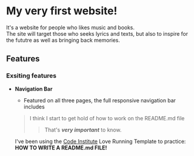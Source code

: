 # My very first website!

It's a website for people who likes music and books.  
The site will target those who seeks lyrics and texts, but also to inspire for the fututre as well as bringing back memories.

## Features

### Exsiting features

- **Navigation Bar**
    - Featured on all three pages, the full responsive navigation bar includes

    > I think I start to get hold of how to work on the README.md file
    >> That's ***very important*** to know.
  

    I've been using the [Code Institute](https:www.codeinstitute.net) Love Running Template to practice:  
    **HOW TO WRITE A README.md FILE!**





